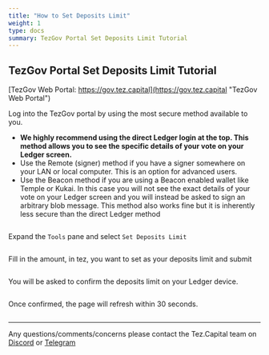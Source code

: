 ```yaml
---
title: "How to Set Deposits Limit"
weight: 1
type: docs
summary: TezGov Portal Set Deposits Limit Tutorial
---
```


## TezGov Portal Set Deposits Limit Tutorial
[TezGov Web Portal: https://gov.tez.capital](https://gov.tez.capital "TezGov Web Portal")

Log into the TezGov portal by using the most secure method available to you. 

* **We highly recommend using the direct Ledger login at the top. This method allows you to see the specific details of your vote on your Ledger screen.**
* Use the Remote (signer) method if you have a signer somewhere on your LAN or local computer. This is an option for advanced users. 
* Use the Beacon method if you are using a Beacon enabled wallet like Temple or Kukai. In this case you will not see the exact details of your vote on your Ledger screen and you will instead be asked to sign an arbitrary blob message. This method also works fine but it is inherently less secure than the direct Ledger method

![<TezGov login home screen>](/tezgov/tutorial/tezgovHome.png) 

Expand the `Tools` pane and select `Set Deposits Limit`

![<Set deposits limit button>](/tezgov/tutorial/tezgovSetDepositsLimit.png) 

Fill in the amount, in tez, you want to set as your deposits limit and submit

![<Set deposits limit button>](/tezgov/tutorial/tezgovSetDepositsLimit2.png) 

 You will be asked to confirm the deposits limit on your Ledger device. 

![<TezGov login home screen>](/tezgov/tutorial/tezgovPromotionConfirm.png)

Once confirmed, the page will refresh within 30 seconds.

![<TezGov login home screen>](/tezgov/tutorial/tezgovPromotionConfirm2.png)

---

Any questions/comments/concerns please contact the Tez.Capital team on
[Discord](https://discord.gg/vykxNSnvQY) or [Telegram](https://t.me/bakebuddy) 